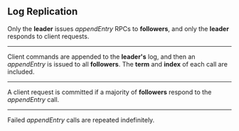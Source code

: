 ##  Log Replication

Only the **leader** issues _appendEntry_ RPCs to **followers**, and only the **leader** responds to client requests.

***

Client commands are appended to the **leader's** log, and then an _appendEntry_ is issued to all **followers**. The **term** and **index** of each call are included.

***

A client request is committed if a majority of **followers** respond to the _appendEntry_ call.

***

Failed _appendEntry_ calls are repeated indefinitely.

